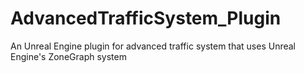 # AdvancedTrafficSystem_Plugin
An Unreal Engine plugin for advanced traffic system that uses Unreal Engine's ZoneGraph system
